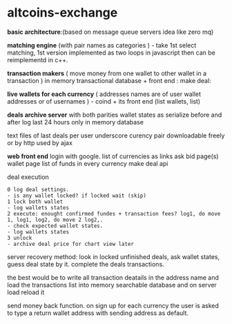 altcoins-exchange
=================

**basic architecture**:(based on message queue servers idea like zero mq)

**matching engine** (with pair names as categories ) - take 1st select matching, 1st version implemented as two loops in javascript then can be reimplementd in c++. 

**transaction makers** ( move money from one wallet to other wallet in a transaction ) 
in memory transactional database +  front end : make deal:

**live wallets for each currency** ( addresses names are of user wallet addresses or of usernames ) - coind + its front end (list wallets, list)

**deals archive server** with both parities wallet states as serialize before and after
log last 24 hours only in memory database

text files of last deals per user underscore curency pair downloadable freely or by http used by ajax

**web front end**
login with google.
list of currencies as links
ask bid page(s)
wallet page list of funds in every currency
make deal api

deal execution
```text
0 log deal settings.
- is any wallet locked? if locked wait (skip)
1 lock both wallet
- log wallets states
2 execute: enought confirmed fundes + transaction fees? log1, do move 1, log1, log2, do move 2 log2,.
- check expected wallet states.
- log wallets states
3 unlock
- archive deal price for chart view later
```

server recovery method:
look in locked unfinished deals, ask wallet states, guess deal state by it. complete the deals transactions.

the best would be to write all transaction deatails in the address name
and load the transactions list into memory searchable database and on server load reload it

send money back function. 
on sign up for each currency the user is asked to type a return wallet address with sending address as default.

